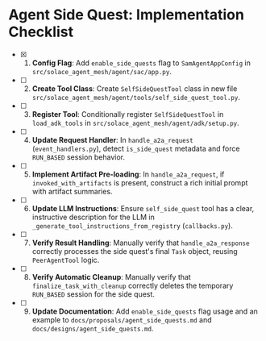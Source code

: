 # Agent Side Quest: Implementation Checklist

- [x] 1. **Config Flag**: Add `enable_side_quests` flag to `SamAgentAppConfig` in `src/solace_agent_mesh/agent/sac/app.py`.
- [ ] 2. **Create Tool Class**: Create `SelfSideQuestTool` class in new file `src/solace_agent_mesh/agent/tools/self_side_quest_tool.py`.
- [ ] 3. **Register Tool**: Conditionally register `SelfSideQuestTool` in `load_adk_tools` in `src/solace_agent_mesh/agent/adk/setup.py`.
- [ ] 4. **Update Request Handler**: In `handle_a2a_request` (`event_handlers.py`), detect `is_side_quest` metadata and force `RUN_BASED` session behavior.
- [ ] 5. **Implement Artifact Pre-loading**: In `handle_a2a_request`, if `invoked_with_artifacts` is present, construct a rich initial prompt with artifact summaries.
- [ ] 6. **Update LLM Instructions**: Ensure `self_side_quest` tool has a clear, instructive description for the LLM in `_generate_tool_instructions_from_registry` (`callbacks.py`).
- [ ] 7. **Verify Result Handling**: Manually verify that `handle_a2a_response` correctly processes the side quest's final `Task` object, reusing `PeerAgentTool` logic.
- [ ] 8. **Verify Automatic Cleanup**: Manually verify that `finalize_task_with_cleanup` correctly deletes the temporary `RUN_BASED` session for the side quest.
- [ ] 9. **Update Documentation**: Add `enable_side_quests` flag usage and an example to `docs/proposals/agent_side_quests.md` and `docs/designs/agent_side_quests.md`.
